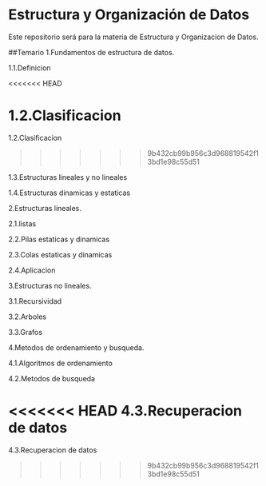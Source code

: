 # Estructura y Organización de Datos

Este repositorio será para la materia de Estructura y Organizacion de Datos.

##Temario
1.Fundamentos de estructura de datos.

1.1.Definicion

<<<<<<< HEAD

1.2.Clasificacion
=======
1.2.Clasificacion 
>>>>>>> 9b432cb99b956c3d968819542f13bd1e98c55d51

1.3.Estructuras lineales y no lineales

1.4.Estructuras dinamicas y estaticas

2.Estructuras lineales.

2.1.listas

2.2.Pilas estaticas y dinamicas

2.3.Colas estaticas y dinamicas

2.4.Aplicacion

3.Estructuras no lineales.

3.1.Recursividad

3.2.Arboles

3.3.Grafos

4.Metodos de ordenamiento y busqueda.

4.1.Algoritmos de ordenamiento

4.2.Metodos de busqueda

<<<<<<< HEAD
4.3.Recuperacion de datos 
=======
4.3.Recuperacion de datos 
>>>>>>> 9b432cb99b956c3d968819542f13bd1e98c55d51
